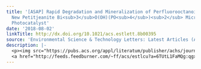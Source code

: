 ```yaml
---
title: '[ASAP] Rapid Degradation and Mineralization of Perfluorooctanoic Acid by a
  New Petitjeanite Bi<sub>3</sub>O(OH)(PO<sub>4</sub>)<sub>2</sub> Microparticle Ultraviolet
  Photocatalyst'
date: '2018-08-02'
linkTitle: http://dx.doi.org/10.1021/acs.estlett.8b00395
source: 'Environmental Science & Technology Letters: Latest Articles (ACS Publications)'
description: |-
  <p><img src="https://pubs.acs.org/appl/literatum/publisher/achs/journals/content/estlcu/0/estlcu.ahead-of-print/acs.estlett.8b00395/20180802/images/medium/ez-2018-00395b_0004.gif" alt="TOC Graphic"/></p><div><cite>Environmental Science & Technology Letters</cite></div><div>DOI: 10.1021/acs.estlett.8b00395</div><div class="feedflare">
  <a href="http://feeds.feedburner.com/~ff/acs/estlcu?a=6TUtL1FaMQg:qgxJiEIp_5Q:yIl2AUoC8zA"><img src="http://feeds.feedburner.com/~ff/acs/estlcu?d=yIl2AUoC8zA" borde
---
```


